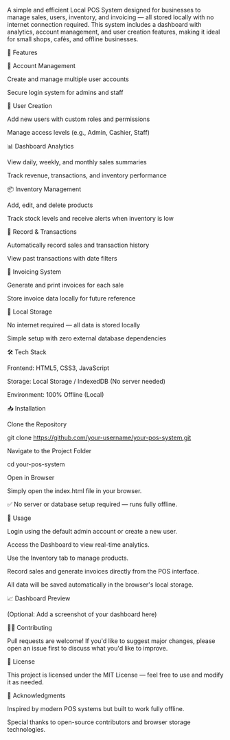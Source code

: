 A simple and efficient Local POS System designed for businesses to manage sales, users, inventory, and invoicing — all stored locally with no internet connection required.
This system includes a dashboard with analytics, account management, and user creation features, making it ideal for small shops, cafés, and offline businesses.


🚀 Features

🔐 Account Management

Create and manage multiple user accounts

Secure login system for admins and staff

👤 User Creation

Add new users with custom roles and permissions

Manage access levels (e.g., Admin, Cashier, Staff)

📊 Dashboard Analytics

View daily, weekly, and monthly sales summaries

Track revenue, transactions, and inventory performance

📦 Inventory Management

Add, edit, and delete products

Track stock levels and receive alerts when inventory is low

📝 Record & Transactions

Automatically record sales and transaction history

View past transactions with date filters

🧾 Invoicing System

Generate and print invoices for each sale

Store invoice data locally for future reference

💾 Local Storage

No internet required — all data is stored locally

Simple setup with zero external database dependencies

🛠️ Tech Stack

Frontend: HTML5, CSS3, JavaScript

Storage: Local Storage / IndexedDB (No server needed)

Environment: 100% Offline (Local)

📥 Installation

Clone the Repository

git clone https://github.com/your-username/your-pos-system.git


Navigate to the Project Folder

cd your-pos-system


Open in Browser

Simply open the index.html file in your browser.

✅ No server or database setup required — runs fully offline.

🧪 Usage

Login using the default admin account or create a new user.

Access the Dashboard to view real-time analytics.

Use the Inventory tab to manage products.

Record sales and generate invoices directly from the POS interface.

All data will be saved automatically in the browser's local storage.

📈 Dashboard Preview

(Optional: Add a screenshot of your dashboard here)

👨‍💻 Contributing

Pull requests are welcome!
If you'd like to suggest major changes, please open an issue first to discuss what you'd like to improve.

📄 License

This project is licensed under the MIT License — feel free to use and modify it as needed.

🌟 Acknowledgments

Inspired by modern POS systems but built to work fully offline.

Special thanks to open-source contributors and browser storage technologies.
